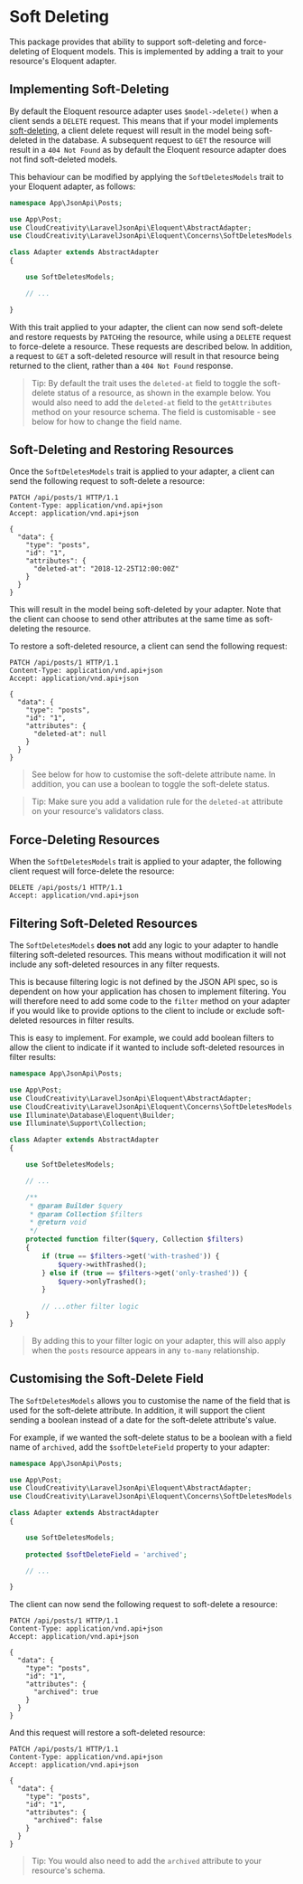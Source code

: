 # Soft Deleting

This package provides that ability to support soft-deleting and force-deleting of Eloquent models. This is
implemented by adding a trait to your resource's Eloquent adapter.

## Implementing Soft-Deleting

By default the Eloquent resource adapter uses `$model->delete()` when a client sends a `DELETE` request.
This means that if your model implements [soft-deleting](https://laravel.com/docs/eloquent#deleting-models),
a client delete request will result in the model being soft-deleted in the database. A subsequent request to
`GET` the resource will result in a `404 Not Found` as by default the Eloquent resource adapter does not
find soft-deleted models.

This behaviour can be modified by applying the `SoftDeletesModels` trait to your Eloquent adapter, as follows: 

```php
namespace App\JsonApi\Posts;

use App\Post;
use CloudCreativity\LaravelJsonApi\Eloquent\AbstractAdapter;
use CloudCreativity\LaravelJsonApi\Eloquent\Concerns\SoftDeletesModels;

class Adapter extends AbstractAdapter
{

    use SoftDeletesModels;

    // ...

}
```

With this trait applied to your adapter, the client can now send soft-delete and restore requests by `PATCH`ing
the resource, while using a `DELETE` request to force-delete a resource. These requests are described below.
In addition, a request to `GET` a soft-deleted resource will result in that resource being returned to the client,
rather than a `404 Not Found` response.

> Tip: By default the trait uses the `deleted-at` field to toggle the soft-delete status of a resource, as shown
in the example below. You would also need to add the `deleted-at` field to the `getAttributes` method on your
resource schema. The field is customisable - see below for how to change the field name.

## Soft-Deleting and Restoring Resources

Once the `SoftDeletesModels` trait is applied to your adapter, a client can send the following request to
soft-delete a resource:

```http
PATCH /api/posts/1 HTTP/1.1
Content-Type: application/vnd.api+json
Accept: application/vnd.api+json

{
  "data": {
    "type": "posts",
    "id": "1",
    "attributes": {
      "deleted-at": "2018-12-25T12:00:00Z"
    }
  }
}
```

This will result in the model being soft-deleted by your adapter. Note that the client can choose to send
other attributes at the same time as soft-deleting the resource.

To restore a soft-deleted resource, a client can send the following request:

```http
PATCH /api/posts/1 HTTP/1.1
Content-Type: application/vnd.api+json
Accept: application/vnd.api+json

{
  "data": {
    "type": "posts",
    "id": "1",
    "attributes": {
      "deleted-at": null
    }
  }
}
```

> See below for how to customise the soft-delete attribute name. In addition, you can use a boolean to toggle
the soft-delete status.

> Tip: Make sure you add a validation rule for the `deleted-at` attribute on your resource's validators class.

## Force-Deleting Resources

When the `SoftDeletesModels` trait is applied to your adapter, the following client request will force-delete
the resource:

```http
DELETE /api/posts/1 HTTP/1.1
Accept: application/vnd.api+json
```

## Filtering Soft-Deleted Resources

The `SoftDeletesModels` **does not** add any logic to your adapter to handle filtering soft-deleted resources. This
means without modification it will not include any soft-deleted resources in any filter requests.

This is because filtering logic is not defined by the JSON API spec, so is dependent on how your application has
chosen to implement filtering. You will therefore need to add some code to the `filter` method on your adapter
if you would like to provide options to the client to include or exclude soft-deleted resources in filter results.

This is easy to implement. For example, we could add boolean filters to allow the client to indicate if it wanted
to include soft-deleted resources in filter results:

```php
namespace App\JsonApi\Posts;

use App\Post;
use CloudCreativity\LaravelJsonApi\Eloquent\AbstractAdapter;
use CloudCreativity\LaravelJsonApi\Eloquent\Concerns\SoftDeletesModels;
use Illuminate\Database\Eloquent\Builder;
use Illuminate\Support\Collection;

class Adapter extends AbstractAdapter
{

    use SoftDeletesModels;

    // ...

    /**
     * @param Builder $query
     * @param Collection $filters
     * @return void
     */
    protected function filter($query, Collection $filters)
    {
        if (true == $filters->get('with-trashed')) {
            $query->withTrashed();
        } else if (true == $filters->get('only-trashed')) {
            $query->onlyTrashed();
        }
        
        // ...other filter logic
    }
}
```

> By adding this to your filter logic on your adapter, this will also apply when the `posts` resource appears in
any `to-many` relationship.

## Customising the Soft-Delete Field

The `SoftDeletesModels` allows you to customise the name of the field that is used for the soft-delete attribute.
In addition, it will support the client sending a boolean instead of a date for the soft-delete attribute's value.

For example, if we wanted the soft-delete status to be a boolean with a field name of `archived`, add the
`$softDeleteField` property to your adapter:

```php
namespace App\JsonApi\Posts;

use App\Post;
use CloudCreativity\LaravelJsonApi\Eloquent\AbstractAdapter;
use CloudCreativity\LaravelJsonApi\Eloquent\Concerns\SoftDeletesModels;

class Adapter extends AbstractAdapter
{

    use SoftDeletesModels;
    
    protected $softDeleteField = 'archived';

    // ...

}
```

The client can now send the following request to soft-delete a resource:

```http
PATCH /api/posts/1 HTTP/1.1
Content-Type: application/vnd.api+json
Accept: application/vnd.api+json

{
  "data": {
    "type": "posts",
    "id": "1",
    "attributes": {
      "archived": true
    }
  }
}
```

And this request will restore a soft-deleted resource:

```http
PATCH /api/posts/1 HTTP/1.1
Content-Type: application/vnd.api+json
Accept: application/vnd.api+json

{
  "data": {
    "type": "posts",
    "id": "1",
    "attributes": {
      "archived": false
    }
  }
}
```

> Tip: You would also need to add the `archived` attribute to your resource's schema.

